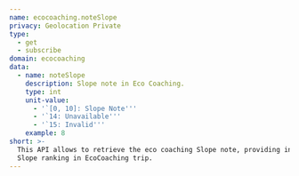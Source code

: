 ```yaml
---
name: ecocoaching.noteSlope
privacy: Geolocation Private
type:
  - get
  - subscribe
domain: ecocoaching
data:
  - name: noteSlope
    description: Slope note in Eco Coaching.
    type: int
    unit-value:
      - '`[0, 10]: Slope Note'''
      - '`14: Unavailable'''
      - '`15: Invalid'''
    example: 8
short: >-
  This API allows to retrieve the eco coaching Slope note, providing instant
  Slope ranking in EcoCoaching trip.
---
```


